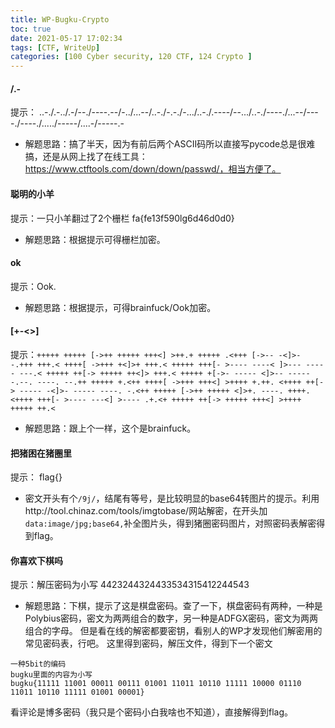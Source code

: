```yaml
---
title: WP-Bugku-Crypto
toc: true
date: 2021-05-17 17:02:34
tags: [CTF, WriteUp]
categories: [100 Cyber security, 120 CTF, 124 Crypto ]
---
```


#### /.-
提示： ..-./.-../.-/--./----.--/-../...--/..-./-.-./-.../..-./.----/--.../..-./----./...--/----./----./...../-----/....-/-----.-
* 解题思路：搞了半天，因为有前后两个ASCII码所以直接写pycode总是很难搞，还是从网上找了在线工具：https://www.ctftools.com/down/down/passwd/，相当方便了。

#### 聪明的小羊
提示：一只小羊翻过了2个栅栏 fa{fe13f590lg6d46d0d0}
* 解题思路：根据提示可得栅栏加密。

#### ok
提示：Ook.
* 解题思路：根据提示，可得brainfuck/Ook加密。

#### [+-<>]
提示：`+++++ +++++ [->++ +++++ +++<] >++.+ +++++ .<+++ [->-- -<]>- -.+++ +++.< ++++[ ->+++ +<]>+ +++.< +++++ +++[- >---- ----< ]>--- ----- ---.< +++++ ++[-> +++++ ++<]> +++.< +++++ +[->- ----- <]>-- ----- -.--. ----. --.++ +++++ +.<++ ++++[ ->+++ +++<] >++++ +.++. <++++ ++[-> ----- -<]>- ----- ----. -.<++ +++++ [->++ +++++ <]>+. ----. ++++. <++++ +++[- >---- ---<] >---- .+.<+ +++++ ++[-> +++++ +++<] >++++ +++++ ++.<`
* 解题思路：跟上个一样，这个是brainfuck。

#### 把猪困在猪圈里
提示： flag{}
* 密文开头有个`/9j/`，结尾有等号，是比较明显的base64转图片的提示。利用http://tool.chinaz.com/tools/imgtobase/网站解密，在开头加`data:image/jpg;base64,`补全图片头，得到猪圈密码图片，对照密码表解密得到flag。

#### 你喜欢下棋吗
提示：解压密码为小写
4423244324433534315412244543
* 解题思路：下棋，提示了这是棋盘密码。查了一下，棋盘密码有两种，一种是Polybius密码，密文为两两组合的数字，另一种是ADFGX密码，密文为两两组合的字母。
但是看在线的解密都要密钥，看别人的WP才发现他们解密用的常见密码表，行吧。
这里得到密码，解压文件，得到下一个密文
```
一种5bit的编码
bugku里面的内容为小写
bugku{11111 11001 00011 00111 01001 11011 10110 11111 10000 01110 11011 10110 11111 01001 00001}
```
看评论是博多密码（我只是个密码小白我啥也不知道），直接解得到flag。
